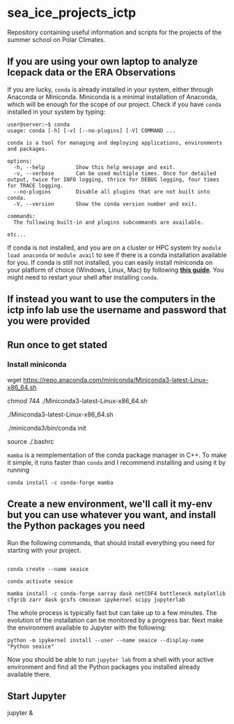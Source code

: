 # sea_ice_projects_ictp

Repository containing useful information and scripts for the projects of the summer school on Polar Climates.

## If you are using your own laptop to analyze Icepack data or the ERA Observations

If you are lucky, `conda` is already installed in your system, either through Anaconda or Miniconda. Miniconda is a minimal installation of Anaconda, which will be enough for the scope of our project. Check if you have `conda` installed in your system by typing:

```
user@server:~$ conda
usage: conda [-h] [-v] [--no-plugins] [-V] COMMAND ...

conda is a tool for managing and deploying applications, environments and packages.

options:
  -h, --help          Show this help message and exit.
  -v, --verbose       Can be used multiple times. Once for detailed output, twice for INFO logging, thrice for DEBUG logging, four times for TRACE logging.
  --no-plugins        Disable all plugins that are not built into conda.
  -V, --version       Show the conda version number and exit.

commands:
  The following built-in and plugins subcommands are available.

etc...
```
If conda is not installed, and you are on a cluster or HPC system try `module load anaconda` or `module avail` to see if there is a conda installation available for you. If conda is still not installed, you can easily install miniconda on your platform of choice (Windows, Linux, Mac) by following [**this guide**](https://docs.anaconda.com/miniconda/). You might need to restart your shell after installing `conda`. 


## If instead you want to use the computers in the ictp info lab use the username and password that you were provided

## Run once to get stated


### Install miniconda

wget https://repo.anaconda.com/miniconda/Miniconda3-latest-Linux-x86_64.sh

chmod 744 ./Miniconda3-latest-Linux-x86_64.sh

./Miniconda3-latest-Linux-x86_64.sh

./miniconda3/bin/conda init

source ./.bashrc




`mamba` is a reimplementation of the conda package manager in C++. To make it simple, it runs faster than `conda` and I recommend installing and using it by running 


```
conda install -c conda-forge mamba
```



## Create a new environment, we'll call it my-env but you can use whatever you want, and install the Python packages you need

Run the following commands, that should install everything you need for starting with your project.

```

conda create --name seaice

conda activate seaice

mamba install -c conda-forge xarray dask netCDF4 bottleneck matplotlib cfgrib zarr dask gcsfs cmocean ipykernel scipy jupyterlab
```

The whole process is typically fast but can take up to a few minutes. The evolution of the installation can be monitored by a progress bar. Next make the environment available to Jupyter with the following:

```
python -m ipykernel install --user --name seaice --display-name "Python seaice"     
```


Now you should be able to run `jupyter lab` from a shell with your active environment and find all the Python packages you installed already available there.


## Start Jupyter

jupyter &

